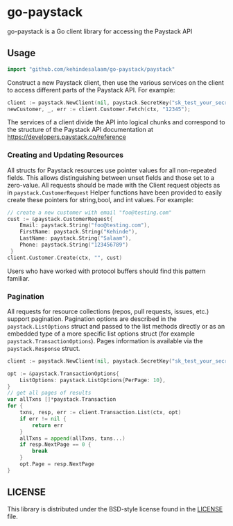 # go-paystack #

go-paystack is a Go client library for accessing the Paystack API

## Usage ##
```go
import "github.com/kehindesalaam/go-paystack/paystack"
```

Construct a new Paystack client, then use the various services on the client to access different parts of the Paystack API. For example:

```go
client := paystack.NewClient(nil, paystack.SecretKey("sk_test_your_secret_key"))
newCustomer, _, err := client.Customer.Fetch(ctx, "12345");
```

The services of a client divide the API into logical chunks and correspond to the structure of the Paystack API documentation at https://developers.paystack.co/reference

### Creating and Updating Resources ###

All structs for Paystack resources use pointer values for all non-repeated fields.
This allows distinguishing between unset fields and those set to a zero-value.
All requests should be made with the Client request objects as in `paystack.CustomerRequest`
Helper functions have been provided to easily create these pointers for string,bool, and int values. For example:

```go
// create a new customer with email "foo@testing.com"
cust := &paystack.CustomerRequest{
    Email: paystack.String("foo@testing.com"),
    FirstName: paystack.String("Kehinde"),
    LastName: paystack.String("Salaam"),
    Phone: paystack.String("123456789")
 }
client.Customer.Create(ctx, "", cust)
```

Users who have worked with protocol buffers should find this pattern familiar.

### Pagination ###

All requests for resource collections (repos, pull requests, issues, etc.) support pagination. Pagination options are described in the
`paystack.ListOptions` struct and passed to the list methods directly or as an embedded type of a more specific list options struct (for example `paystack.TransactionOptions`). Pages information is available via the `paystack.Response` struct.

```go
client := paystack.NewClient(nil, paystack.SecretKey("sk_test_your_secret_key"))

opt := &paystack.TransactionOptions{
	ListOptions: paystack.ListOptions{PerPage: 10},
}
// get all pages of results
var allTxns []*paystack.Transaction
for {
	txns, resp, err := client.Transaction.List(ctx, opt)
	if err != nil {
		return err
	}
	allTxns = append(allTxns, txns...)
	if resp.NextPage == 0 {
		break
	}
	opt.Page = resp.NextPage
}
```

## LICENSE ##

This library is distributed under the BSD-style license found in the [LICENSE](./LICENSE)
file.